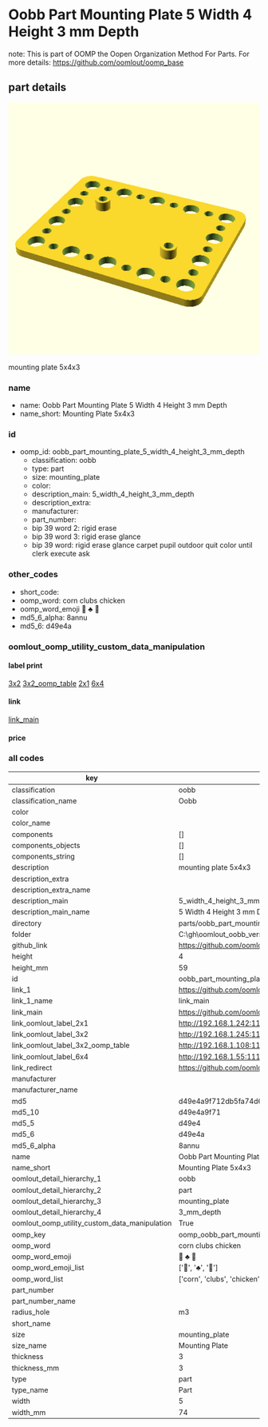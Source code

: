 # Oobb Part Mounting Plate 5 Width 4 Height 3 mm Depth  

note: This is part of OOMP the Oopen Organization Method For Parts. For more details: https://github.com/oomlout/oomp_base

##  part details
  

[![](3dpr.png)](3dpr.png)

mounting plate 5x4x3



### name
* name: Oobb Part Mounting Plate 5 Width 4 Height 3 mm Depth
* name_short: Mounting Plate 5x4x3 
### id
* oomp_id: oobb_part_mounting_plate_5_width_4_height_3_mm_depth
  * classification: oobb
  * type: part
  * size: mounting_plate
  * color: 
  * description_main: 5_width_4_height_3_mm_depth
  * description_extra: 
  * manufacturer: 
  * part_number: 
  * bip 39 word 2: rigid erase
  * bip 39 word 3: rigid erase glance
  * bip 39 word: rigid erase glance carpet pupil outdoor quit color until clerk execute ask

### other_codes
* short_code: 
* oomp_word: corn clubs chicken
* oomp_word_emoji :corn: :clubs: :chicken:
* md5_6_alpha: 8annu
* md5_6: d49e4a






### oomlout_oomp_utility_custom_data_manipulation
#### label print
[3x2](http://192.168.1.245:1112/?label=oomp%208annu)
[3x2_oomp_table](http://192.168.1.108:1112/?label=oomp%208annu)
[2x1](http://192.168.1.242:1112/?label=oomp%208annu)
[6x4](http://192.168.1.55:1112/?label=oomp%208annu)    

#### link

[link_main](https://github.com/oomlout/oomlout_oobb_version_4_generated_parts/tree/main/navigation_oomp/oobb/part/mounting_plate/5_width_4_height_3_mm_depth/part)                              

#### price







### all codes 
| key | value |  
| --- | --- |  
| classification | oobb |  
| classification_name | Oobb |  
| color |  |  
| color_name |  |  
| components | [] |  
| components_objects | [] |  
| components_string | [] |  
| description | mounting plate 5x4x3 |  
| description_extra |  |  
| description_extra_name |  |  
| description_main | 5_width_4_height_3_mm_depth |  
| description_main_name | 5 Width 4 Height 3 mm Depth |  
| directory | parts/oobb_part_mounting_plate_5_width_4_height_3_mm_depth |  
| folder | C:\gh\oomlout_oobb_version_4_generated_parts\parts\oobb_part_mounting_plate_5_width_4_height_3_mm_depth |  
| github_link | https://github.com/oomlout/oomlout_oomp_part_src/tree/main/parts/oobb_part_mounting_plate_5_width_4_height_3_mm_depth |  
| height | 4 |  
| height_mm | 59 |  
| id | oobb_part_mounting_plate_5_width_4_height_3_mm_depth |  
| link_1 | https://github.com/oomlout/oomlout_oobb_version_4_generated_parts/tree/main/navigation_oomp/oobb/part/mounting_plate/5_width_4_height_3_mm_depth/part |  
| link_1_name | link_main |  
| link_main | https://github.com/oomlout/oomlout_oobb_version_4_generated_parts/tree/main/navigation_oomp/oobb/part/mounting_plate/5_width_4_height_3_mm_depth/part |  
| link_oomlout_label_2x1 | http://192.168.1.242:1112/?label=oomp%208annu |  
| link_oomlout_label_3x2 | http://192.168.1.245:1112/?label=oomp%208annu |  
| link_oomlout_label_3x2_oomp_table | http://192.168.1.108:1112/?label=oomp%208annu |  
| link_oomlout_label_6x4 | http://192.168.1.55:1112/?label=oomp%208annu |  
| link_redirect | https://github.com/oomlout/oomlout_oobb_version_4_generated_parts/tree/main/parts/oobb_mounting_plate_05_04_03_rh_m3_nm_aliexpress_dc_to_dc_converter_xl6009_48_mm_width_25_mm_height |  
| manufacturer |  |  
| manufacturer_name |  |  
| md5 | d49e4a9f712db5fa74d6f22cc5531dcf |  
| md5_10 | d49e4a9f71 |  
| md5_5 | d49e4 |  
| md5_6 | d49e4a |  
| md5_6_alpha | 8annu |  
| name | Oobb Part Mounting Plate 5 Width 4 Height 3 mm Depth |  
| name_short | Mounting Plate 5x4x3  |  
| oomlout_detail_hierarchy_1 | oobb |  
| oomlout_detail_hierarchy_2 | part |  
| oomlout_detail_hierarchy_3 | mounting_plate |  
| oomlout_detail_hierarchy_4 | 3_mm_depth |  
| oomlout_oomp_utility_custom_data_manipulation | True |  
| oomp_key | oomp_oobb_part_mounting_plate_5_width_4_height_3_mm_depth |  
| oomp_word | corn clubs chicken |  
| oomp_word_emoji | :corn: :clubs: :chicken: |  
| oomp_word_emoji_list | [':corn:', ':clubs:', ':chicken:'] |  
| oomp_word_list | ['corn', 'clubs', 'chicken'] |  
| part_number |  |  
| part_number_name |  |  
| radius_hole | m3 |  
| short_name |  |  
| size | mounting_plate |  
| size_name | Mounting Plate |  
| thickness | 3 |  
| thickness_mm | 3 |  
| type | part |  
| type_name | Part |  
| width | 5 |  
| width_mm | 74 |  
